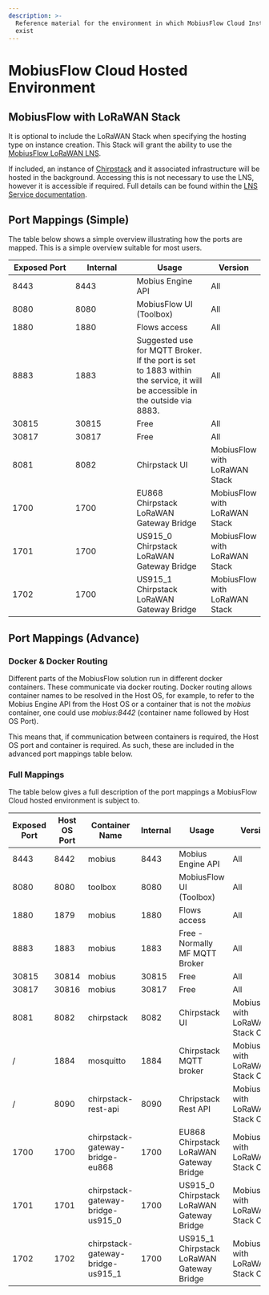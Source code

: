 ```yaml
---
description: >-
  Reference material for the environment in which MobiusFlow Cloud Instances
  exist
---
```


# MobiusFlow Cloud Hosted Environment

## MobiusFlow with LoRaWAN Stack

It is optional to include the LoRaWAN Stack when specifying the hosting type on instance creation. This Stack will grant the ability to use the [MobiusFlow LoRaWAN LNS](mobiusflow-services/lorawan-local-network-server.md).

If included, an instance of [Chirpstack](https://www.chirpstack.io/) and it associated infrastructure will be hosted in the background. Accessing this is not necessary to use the LNS, however it is accessible if required. Full details can be found within the [LNS Service documentation](mobiusflow-services/lorawan-local-network-server.md#lns-backend-chirpstack).

## Port Mappings (Simple)

The table below shows a simple overview illustrating how the ports are mapped. This is a simple overview suitable for most users.

<table><thead><tr><th width="168">Exposed Port</th><th width="170">Internal</th><th width="189">Usage</th><th>Version</th></tr></thead><tbody><tr><td>8443</td><td>8443</td><td>Mobius Engine API</td><td>All</td></tr><tr><td>8080</td><td>8080</td><td>MobiusFlow UI (Toolbox)</td><td>All</td></tr><tr><td>1880</td><td>1880</td><td>Flows access</td><td>All</td></tr><tr><td>8883</td><td>1883</td><td>Suggested use for MQTT Broker. If the port is set to 1883 within the service, it will be accessible in the outside via 8883.</td><td>All</td></tr><tr><td>30815</td><td>30815</td><td>Free</td><td>All</td></tr><tr><td>30817</td><td>30817</td><td>Free</td><td>All</td></tr><tr><td>8081</td><td>8082</td><td>Chirpstack UI</td><td>MobiusFlow with LoRaWAN Stack</td></tr><tr><td>1700</td><td>1700</td><td>EU868 Chirpstack LoRaWAN Gateway Bridge</td><td>MobiusFlow with LoRaWAN Stack</td></tr><tr><td>1701</td><td>1700</td><td>US915_0 Chirpstack LoRaWAN Gateway Bridge</td><td>MobiusFlow with LoRaWAN Stack</td></tr><tr><td>1702</td><td>1700</td><td>US915_1 Chirpstack LoRaWAN Gateway Bridge</td><td>MobiusFlow with LoRaWAN Stack</td></tr></tbody></table>

## Port Mappings (Advance)

### Docker & Docker Routing

Different parts of the MobiusFlow solution run in different docker containers. These communicate via docker routing. Docker routing allows container names to be resolved in the Host OS, for example, to refer to the Mobius Engine API from the Host OS or a container that is not the _mobius_ container, one could use _mobius:8442_ (container name followed by Host OS Port).

This means that, if communication between containers is required, the Host OS port and container is required. As such, these are included in the advanced port mappings table below.

### Full Mappings

The table below gives a full description of the port mappings a MobiusFlow Cloud hosted environment is subject to.

<table><thead><tr><th width="137">Exposed Port</th><th width="127">Host OS Port</th><th width="111">Container Name</th><th width="96">Internal</th><th width="173">Usage</th><th>Version</th></tr></thead><tbody><tr><td>8443</td><td>8442</td><td>mobius</td><td>8443</td><td>Mobius Engine API</td><td>All</td></tr><tr><td>8080</td><td>8080</td><td>toolbox</td><td>8080</td><td>MobiusFlow UI (Toolbox)</td><td>All</td></tr><tr><td>1880</td><td>1879</td><td>mobius</td><td>1880</td><td>Flows access</td><td>All</td></tr><tr><td>8883</td><td>1883</td><td>mobius</td><td>1883</td><td>Free - Normally MF MQTT Broker</td><td>All</td></tr><tr><td>30815</td><td>30814</td><td>mobius</td><td>30815</td><td>Free</td><td>All</td></tr><tr><td>30817</td><td>30816</td><td>mobius</td><td>30817</td><td>Free</td><td>All</td></tr><tr><td>8081</td><td>8082</td><td>chirpstack</td><td>8082</td><td>Chirpstack UI</td><td>MobiusFlow with LoRaWAN Stack Only</td></tr><tr><td>/</td><td>1884</td><td>mosquitto</td><td>1884</td><td>Chirpstack MQTT broker</td><td>MobiusFlow with LoRaWAN Stack Only</td></tr><tr><td>/</td><td>8090</td><td>chirpstack-rest-api</td><td>8090</td><td>Chripstack Rest API</td><td>MobiusFlow with LoRaWAN Stack Only</td></tr><tr><td>1700</td><td>1700</td><td>chirpstack-gateway-bridge-eu868</td><td>1700</td><td>EU868 Chirpstack LoRaWAN Gateway Bridge</td><td>MobiusFlow with LoRaWAN Stack Only</td></tr><tr><td>1701</td><td>1701</td><td>chirpstack-gateway-bridge-us915_0</td><td>1700</td><td>US915_0 Chirpstack LoRaWAN Gateway Bridge</td><td>MobiusFlow with LoRaWAN Stack Only</td></tr><tr><td>1702</td><td>1702</td><td>chirpstack-gateway-bridge-us915_1</td><td>1700</td><td>US915_1 Chirpstack LoRaWAN Gateway Bridge</td><td>MobiusFlow with LoRaWAN Stack Only</td></tr></tbody></table>

